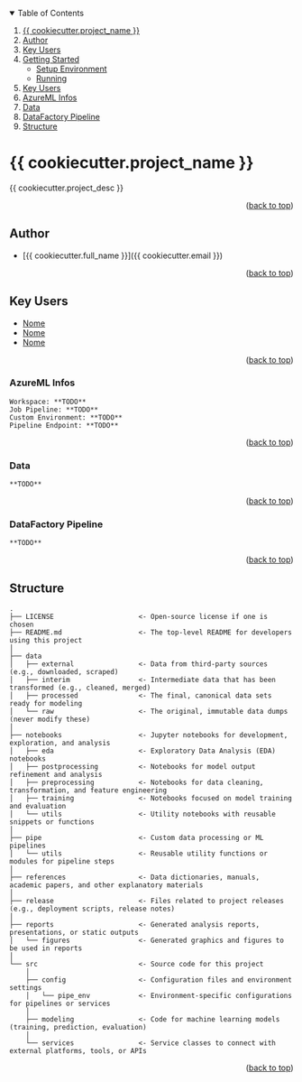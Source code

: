 <a id="readme-top"></a>
<!-- TABLE OF CONTENTS -->
<details open="open">
  <summary>Table of Contents</summary>
  <ol>
    <li>
      <a href="#{{ cookiecutter.project_name.lower().replace(' ', '-').replace('_', '-') }}">{{ cookiecutter.project_name }}</a>
    </li>
    <li><a href="#author">Author</a></li>
    <li><a href="#key-users">Key Users</a></li>
    <li>
      <a href="#getting-started">Getting Started</a>
      <ul>
        <li><a href="#setup-environment">Setup Environment</a></li>
        <li><a href="#running">Running</a></li>
      </ul>
    </li>
    <li><a href="#key-users">Key Users</a></li>
    <li><a href="#azureml-infos">AzureML Infos</a></li>
    <li><a href="#data">Data</a></li>
    <li><a href="#datafactory-pipeline">DataFactory Pipeline</a></li>
    <li><a href="#structure">Structure</a></li>
  </ol>
</details>


# {{ cookiecutter.project_name }}

{{ cookiecutter.project_desc }}

<p align="right">(<a href="#readme-top">back to top</a>)</p>

## Author

- [{{ cookiecutter.full_name }}]({{ cookiecutter.email }})


<p align="right">(<a href="#readme-top">back to top</a>)</p>

## Key Users

- [Nome](email)
- [Nome](email)
- [Nome](email)

<p align="right">(<a href="#readme-top">back to top</a>)</p>

### AzureML Infos
```
Workspace: **TODO** 
Job Pipeline: **TODO** 
Custom Environment: **TODO** 
Pipeline Endpoint: **TODO** 
```

<p align="right">(<a href="#readme-top">back to top</a>)</p>

### Data

```
**TODO**
```

<p align="right">(<a href="#readme-top">back to top</a>)</p>

### DataFactory Pipeline
```
**TODO**
```

<p align="right">(<a href="#readme-top">back to top</a>)</p>

## Structure

```
.
├── LICENSE                     <- Open-source license if one is chosen
├── README.md                   <- The top-level README for developers using this project
│
├── data
│   ├── external                <- Data from third-party sources (e.g., downloaded, scraped)
│   ├── interim                 <- Intermediate data that has been transformed (e.g., cleaned, merged)
│   ├── processed               <- The final, canonical data sets ready for modeling
│   └── raw                     <- The original, immutable data dumps (never modify these)
│
├── notebooks                   <- Jupyter notebooks for development, exploration, and analysis
│   ├── eda                     <- Exploratory Data Analysis (EDA) notebooks
│   ├── postprocessing          <- Notebooks for model output refinement and analysis
│   ├── preprocessing           <- Notebooks for data cleaning, transformation, and feature engineering
│   ├── training                <- Notebooks focused on model training and evaluation
│   └── utils                   <- Utility notebooks with reusable snippets or functions
│
├── pipe                        <- Custom data processing or ML pipelines
│   └── utils                   <- Reusable utility functions or modules for pipeline steps
│
├── references                  <- Data dictionaries, manuals, academic papers, and other explanatory materials
│
├── release                     <- Files related to project releases (e.g., deployment scripts, release notes)
│
├── reports                     <- Generated analysis reports, presentations, or static outputs
│   └── figures                 <- Generated graphics and figures to be used in reports
│
└── src                         <- Source code for this project
    │
    ├── config                  <- Configuration files and environment settings
    │   └── pipe_env            <- Environment-specific configurations for pipelines or services
    │
    ├── modeling                <- Code for machine learning models (training, prediction, evaluation)
    │
    └── services                <- Service classes to connect with external platforms, tools, or APIs
```

<p align="right">(<a href="#readme-top">back to top</a>)</p>


